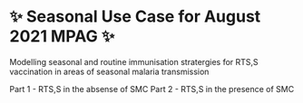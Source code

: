 # :sparkles: Seasonal Use Case for August 2021 MPAG :sparkles:

Modelling seasonal and routine immunisation stratergies for RTS,S vaccination in areas of seasonal malaria transmission 

Part 1 - RTS,S in the absense of SMC 
Part 2 - RTS,S in the presence of SMC

